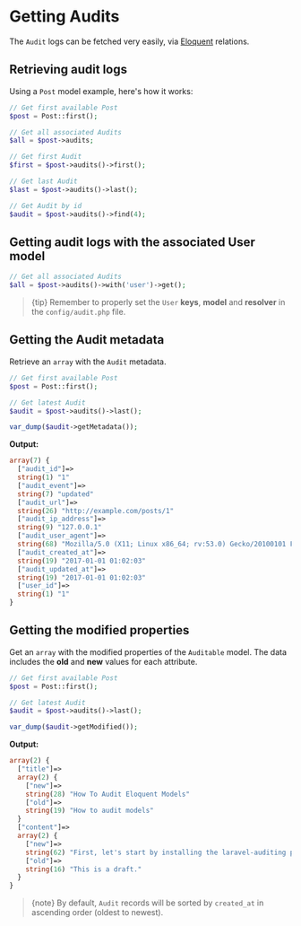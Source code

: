 # Getting Audits

The `Audit` logs can be fetched very easily, via [Eloquent](https://laravel.com/docs/master/eloquent) relations.

## Retrieving audit logs

Using a `Post` model example, here's how it works:

```php
// Get first available Post
$post = Post::first();

// Get all associated Audits
$all = $post->audits;

// Get first Audit
$first = $post->audits()->first();

// Get last Audit
$last = $post->audits()->last();

// Get Audit by id
$audit = $post->audits()->find(4);
```

## Getting audit logs with the associated User model

```php
// Get all associated Audits
$all = $post->audits()->with('user')->get();
```

> {tip} Remember to properly set the `User` **keys**, **model** and **resolver** in the `config/audit.php` file.

## Getting the Audit metadata
Retrieve an `array` with the `Audit` metadata.

```php
// Get first available Post
$post = Post::first();

// Get latest Audit
$audit = $post->audits()->last();

var_dump($audit->getMetadata());
```

**Output:**
```php
array(7) {
  ["audit_id"]=>
  string(1) "1"
  ["audit_event"]=>
  string(7) "updated"
  ["audit_url"]=>
  string(26) "http://example.com/posts/1"
  ["audit_ip_address"]=>
  string(9) "127.0.0.1"
  ["audit_user_agent"]=>
  string(68) "Mozilla/5.0 (X11; Linux x86_64; rv:53.0) Gecko/20100101 Firefox/53.0"
  ["audit_created_at"]=>
  string(19) "2017-01-01 01:02:03"
  ["audit_updated_at"]=>
  string(19) "2017-01-01 01:02:03"
  ["user_id"]=>
  string(1) "1"
}
```

## Getting the modified properties
Get an `array` with the modified properties of the `Auditable` model.
The data includes the **old** and **new** values for each attribute.

```php
// Get first available Post
$post = Post::first();

// Get latest Audit
$audit = $post->audits()->last();

var_dump($audit->getModified());
```

**Output:**
```php
array(2) {
  ["title"]=>
  array(2) {
    ["new"]=>
    string(28) "How To Audit Eloquent Models"
    ["old"]=>
    string(19) "How to audit models"
  }
  ["content"]=>
  array(2) {
    ["new"]=>
    string(62) "First, let's start by installing the laravel-auditing package."
    ["old"]=>
    string(16) "This is a draft."
  }
}
```

> {note} By default, `Audit` records will be sorted by `created_at` in ascending order (oldest to newest).
